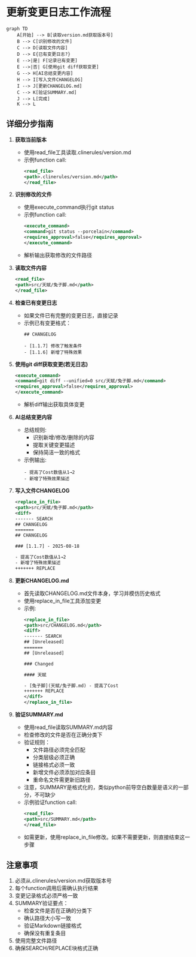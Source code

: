 # 更新变更日志工作流程

```mermaid
graph TD
    A[开始] --> B[读取version.md获取版本号]
    B --> C[识别修改的文件]
    C --> D[读取文件内容]
    D --> E{已有变更日志?}
    E -->|是| F[记录已有变更]
    E -->|否| G[使用git diff获取变更]
    G --> H[AI总结变更内容]
    H --> I[写入文件CHANGELOG]
    I --> J[更新CHANGELOG.md]
    C --> K[验证SUMMARY.md]
    J --> L[完成]
    K --> L
```

## 详细分步指南

1. **获取当前版本**
   - 使用read_file工具读取.clinerules/version.md
   - 示例function call:
     ```xml
     <read_file>
     <path>.clinerules/version.md</path>
     </read_file>
     ```

2. **识别修改的文件**
   - 使用execute_command执行git status
   - 示例function call:
     ```xml
     <execute_command>
     <command>git status --porcelain</command>
     <requires_approval>false</requires_approval>
     </execute_command>
     ```
   - 解析输出获取修改的文件路径

3. **读取文件内容**
   ```xml
   <read_file>
   <path>src/天赋/兔子脚.md</path>
   </read_file>
   ```

4. **检查已有变更日志**
   - 如果文件已有完整的变更日志，直接记录
   - 示例已有变更格式：
     ```
     ## CHANGELOG
     
     - [1.1.7] 修改了触发条件
     - [1.1.6] 新增了特殊效果
     ```

5. **使用git diff获取变更(若无日志)**
   ```xml
   <execute_command>
   <command>git diff --unified=0 src/天赋/兔子脚.md</command>
   <requires_approval>false</requires_approval>
   </execute_command>
   ```
   - 解析diff输出获取具体变更

6. **AI总结变更内容**
   - 总结规则:
     - 识别新增/修改/删除的内容
     - 提取关键变更描述
     - 保持简洁一致的格式
   - 示例输出:
     ```
     - 提高了Cost数值从1→2
     - 新增了特殊效果描述
     ```

7. **写入文件CHANGELOG**
   ```xml
   <replace_in_file>
   <path>src/天赋/兔子脚.md</path>
   <diff>
   ------- SEARCH
   ## CHANGELOG
   =======
   ## CHANGELOG

   ### [1.1.7] - 2025-08-18

   - 提高了Cost数值从1→2
   - 新增了特殊效果描述
   +++++++ REPLACE

8. **更新CHANGELOG.md**
   - 首先读取CHANGELOG.md文件本身，学习并模仿历史格式
   - 使用replace_in_file工具添加变更
   - 示例:
     ```xml
     <replace_in_file>
     <path>src/CHANGELOG.md</path>
     <diff>
     ------- SEARCH
     ## [Unreleased]
     =======
     ## [Unreleased]

     ### Changed

     #### 天赋

     - [兔子脚](天赋/兔子脚.md) - 提高了Cost
     +++++++ REPLACE
     </diff>
     </replace_in_file>
     ```

9. **验证SUMMARY.md**
   - 使用read_file读取SUMMARY.md内容
   - 检查修改的文件是否在正确分类下
   - 验证规则：
     - 文件路径必须完全匹配
     - 分类层级必须正确  
     - 链接格式必须一致
     - 新增文件必须添加对应条目
     - 重命名文件需更新旧路径
   - 注意，SUMMARY是格式化的，类似python前导空白数量是语义的一部分，不可缺少
   - 示例验证function call:
     ```xml
     <read_file>
     <path>src/SUMMARY.md</path>
     </read_file>
     ```
   - 如需更新，使用replace_in_file修改。如果不需要更新，则直接结束这一步骤

## 注意事项
1. 必须从.clinerules/version.md获取版本号
2. 每个function调用后需确认执行结果
3. 变更记录格式必须严格一致
4. SUMMARY验证要点：
   - 检查文件是否在正确的分类下
   - 确认路径大小写一致
   - 验证Markdown链接格式
   - 确保没有重复条目
5. 使用完整文件路径
6. 确保SEARCH/REPLACE块格式正确
